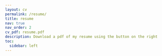 ```yaml
---
layout: cv
permalink: /resume/
title: resume
nav: true
nav_order: 2
cv_pdf: resume.pdf
description: Download a pdf of my resume using the button on the right.
toc:
  sidebar: left
---
```

